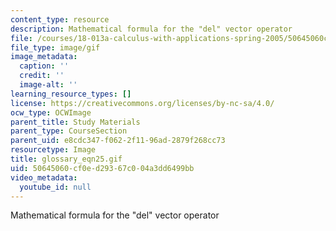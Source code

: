 ```yaml
---
content_type: resource
description: Mathematical formula for the "del" vector operator
file: /courses/18-013a-calculus-with-applications-spring-2005/50645060cf0ed29367c004a3dd6499bb_glossary_eqn25.gif
file_type: image/gif
image_metadata:
  caption: ''
  credit: ''
  image-alt: ''
learning_resource_types: []
license: https://creativecommons.org/licenses/by-nc-sa/4.0/
ocw_type: OCWImage
parent_title: Study Materials
parent_type: CourseSection
parent_uid: e8cdc347-f062-2f11-96ad-2879f268cc73
resourcetype: Image
title: glossary_eqn25.gif
uid: 50645060-cf0e-d293-67c0-04a3dd6499bb
video_metadata:
  youtube_id: null
---
```

Mathematical formula for the "del" vector operator
